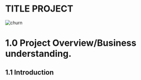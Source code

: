 # TITLE PROJECT


![churn](branded.jpg)



# 1.0 Project Overview/Business understanding.
## 1.1 Introduction